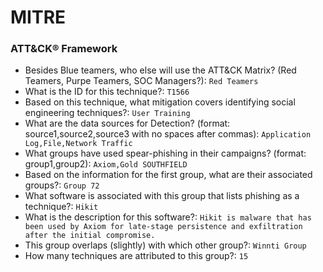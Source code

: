 # MITRE

### ATT&CK® Framework

- Besides Blue teamers, who else will use the ATT&CK Matrix? (Red Teamers, Purpe Teamers, SOC Managers?): `Red Teamers` <br />
- What is the ID for this technique?: `T1566` <br />
- Based on this technique, what mitigation covers identifying social engineering techniques?: `User Training` <br />
- What are the data sources for Detection? (format: source1,source2,source3 with no spaces after commas): `Application Log,File,Network Traffic` <br />
- What groups have used spear-phishing in their campaigns? (format: group1,group2): `Axiom,Gold SOUTHFIELD` <br />
- Based on the information for the first group, what are their associated groups?: `Group 72` <br />
- What software is associated with this group that lists phishing as a technique?: `Hikit` <br />
- What is the description for this software?: `Hikit is malware that has been used by Axiom for late-stage persistence and exfiltration after the initial compromise.` <br />
- This group overlaps (slightly) with which other group?: `Winnti Group` <br />
- How many techniques are attributed to this group?: `15` <br />



 
